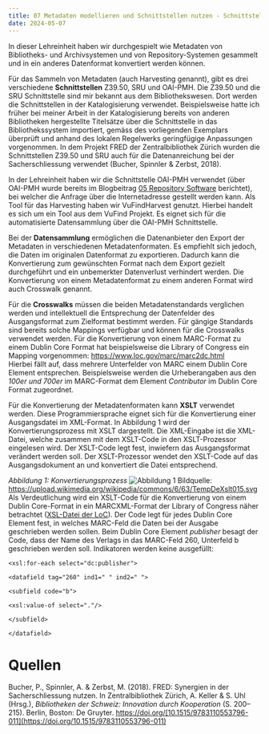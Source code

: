 ```yaml
---
title: 07 Metadaten modellieren und Schnittstellen nutzen - Schnittstellen
date: 2024-05-07
---
```


In dieser Lehreinheit haben wir durchgespielt wie Metadaten von Bibliotheks- und Archivsystemen und von Repository-Systemen gesammelt und in ein anderes Datenformat konvertiert werden können. 

Für das Sammeln von Metadaten (auch Harvesting genannt), gibt es drei verschiedene **Schnittstellen** Z39.50, SRU und OAI-PMH. Die Z39.50 und die SRU Schnittstelle sind mir bekannt aus dem Bibliothekswesen. Dort werden die Schnittstellen in der Katalogisierung verwendet. Beispielsweise hatte ich früher bei meiner Arbeit in der Katalogisierung bereits von anderen Bibliotheken hergestellte Titelsätze über die Schnittstelle in das Bibliothekssystem importiert, gemäss des vorliegenden Exemplars überprüft und anhand des lokalen Regelwerks geringfügige Anpassungen vorgenommen. In dem Projekt FRED der Zentralbibliothek Zürich wurden die Schnittstellen Z39.50 und SRU auch für die Datenanreichung bei der Sacherschliessung verwendet (Bucher, Spinnler & Zerbst, 2018).   

In der Lehreinheit haben wir die Schnittstelle OAI-PMH verwendet (über OAI-PMH wurde bereits im Blogbeitrag [05 Repository Software](https://martinahediger.github.io/bain_lerntagebuch/2024/04/20/tag5.html#:~:text=Das%20zweite%20Protokoll%20ist%20das%20Open%20Archives%20Initiative%20Protocol%20for%20Metadata%20Harvesting%20(OAI%2DPMH)) berichtet), bei welcher die Anfrage über die Internetadresse gestellt werden kann. Als Tool für das Harvesting haben wir VuFindHarvest genutzt. Hierbei handelt es sich um ein Tool aus dem VuFind Projekt. Es eignet sich für die automatisierte Datensammlung über die OAI-PMH Schnittstelle. 

Bei der **Datensammlung** ermöglichen die Datenanbieter den Export der Metadaten in verschiedenen Metadatenformaten. Es empfiehlt sich jedoch, die Daten im originalen Datenformat zu exportieren. Dadurch kann die Konvertierung zum gewünschten Format nach dem Export gezielt durchgeführt und ein unbemerkter Datenverlust verhindert werden. Die Konvertierung von einem Metadatenformat zu einem anderen Format wird auch Crosswalk genannt. 

Für die **Crosswalks** müssen die beiden Metadatenstandards verglichen werden und intellektuell die Entsprechung der Datenfelder des Ausgangsformat zum Zielformat bestimmt werden. Für gängige Standards sind bereits solche Mappings verfügbar und können für die Crosswalks verwendet werden. Für die Konvertierung von einem MARC-Format zu einem Dublin Core Format hat beispielsweise die Library of Congress ein Mapping vorgenommen: https://www.loc.gov/marc/marc2dc.html  
Hierbei fällt auf, dass mehrere Unterfelder von MARC einem Dublin Core Element entsprechen. Beispielsweise werden die Urheberangaben aus den *100er und 700er* im MARC-Format dem Element *Contributor* im Dublin Core Format zugeordnet. 

Für die Konvertierung der Metadatenformaten kann **XSLT** verwendet werden. Diese Programmiersprache eignet sich für die Konvertierung einer Ausgangsdatei im XML-Format. In Abbildung 1 wird der Konvertierungsprozess mit XSLT dargestellt. Die XML-Eingabe ist die XML-Datei, welche zusammen mit dem XSLT-Code in den XSLT-Prozessor eingelesen wird. Der XSLT-Code legt fest, inwiefern das Ausgangsformat verändert werden soll. Der XSLT-Prozessor wendet den XSLT-Code auf das Ausgangsdokument an und konvertiert die Datei entsprechend.

*Abbildung 1: Konvertierungsprozess*
![Abbildung 1]([[https://upload.wikimedia.org/wikipedia/commons/thumb/6/63/TempDeXslt015.svg/800px-TempDeXslt015.svg.png](https://upload.wikimedia.org/wikipedia/commons/6/63/TempDeXslt015.svg)](https://upload.wikimedia.org/wikipedia/commons/6/63/TempDeXslt015.svg))
Bildquelle: https://upload.wikimedia.org/wikipedia/commons/6/63/TempDeXslt015.svg
Als Verdeutlichung wird ein XSLT-Code für die Konvertierung von einem Dublin Core-Format in ein MARCXML-Format der Library of Congress näher betrachtet ([XSL-Datei der LoC](https://www.loc.gov/standards/marcxml/xslt/DC2MARC21slim.xsl)). Der Code legt für jedes Dublin Core Element fest, in welches MARC-Feld die Daten bei der Ausgabe geschrieben werden sollen. Beim Dublin Core Element *publisher* besagt der Code, dass der Name des Verlags in das MARC-Feld 260, Unterfeld b geschrieben werden soll. Indikatoren werden keine ausgefüllt: 

```
<xsl:for-each select="dc:publisher">

<datafield tag="260" ind1=" " ind2=" ">

<subfield code="b">

<xsl:value-of select="."/>

</subfield>

</datafield>
```

# Quellen

Bucher, P., Spinnler, A. & Zerbst, M. (2018). FRED: Synergien in der Sacherschliessung nutzen. In Zentralbibliothek Zürich, A. Keller & S. Uhl (Hrsg.), _Bibliotheken der Schweiz: Innovation durch Kooperation_ (S. 200–215). Berlin, Boston: De Gruyter. https://doi.org/[10.1515/9783110553796-011](https://doi.org/10.1515/9783110553796-011)

